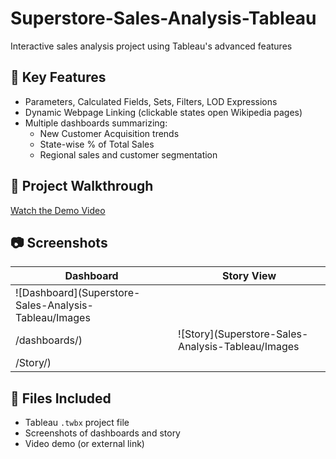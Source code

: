 # Superstore-Sales-Analysis-Tableau
Interactive sales analysis project using Tableau's advanced features

## 🔧 Key Features
- Parameters, Calculated Fields, Sets, Filters, LOD Expressions
- Dynamic Webpage Linking (clickable states open Wikipedia pages)
- Multiple dashboards summarizing:
  - New Customer Acquisition trends
  - State-wise % of Total Sales
  - Regional sales and customer segmentation

## 🎥 Project Walkthrough
[Watch the Demo Video](https://drive.google.com/file/d/1EXw5-Ota2ehw-ChGvLNApIW1gvOhXQbZ/view?usp=sharing)

## 📷 Screenshots
| Dashboard | Story View |
|-----------|------------|
| ![Dashboard](Superstore-Sales-Analysis-Tableau/Images
/dashboards/) | ![Story](Superstore-Sales-Analysis-Tableau/Images
/Story/) |


## 📂 Files Included
- Tableau `.twbx` project file
- Screenshots of dashboards and story
- Video demo (or external link)

